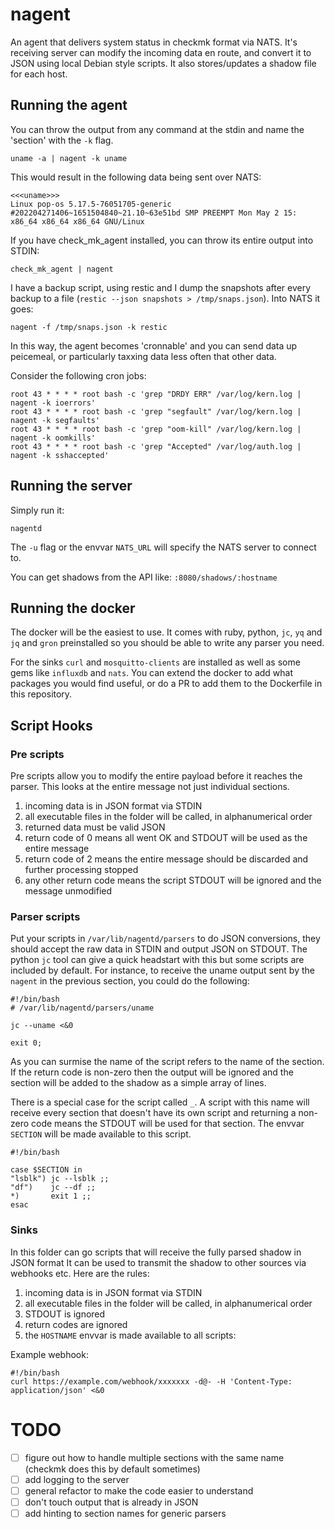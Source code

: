 # nagent

An agent that delivers system status in checkmk format via NATS.  It's receiving server 
can modify the incoming data en route, and convert it to JSON using local Debian style scripts.
It also stores/updates a shadow file for each host.

## Running the agent

You can throw the output from any command at the stdin and name the 'section' with the `-k` flag.

    uname -a | nagent -k uname

This would result in the following data being sent over NATS:

    <<<uname>>>
    Linux pop-os 5.17.5-76051705-generic #202204271406~1651504840~21.10~63e51bd SMP PREEMPT Mon May 2 15: x86_64 x86_64 x86_64 GNU/Linux

If you have check_mk_agent installed, you can throw its entire output into STDIN:

    check_mk_agent | nagent

I have a backup script, using restic and I dump the snapshots after every backup to a file (`restic --json snapshots > /tmp/snaps.json`).
Into NATS it goes:

    nagent -f /tmp/snaps.json -k restic

In this way, the agent becomes 'cronnable' and you can send data up peicemeal, or particularly taxxing data less often that other data.

Consider the following cron jobs:

```
root 43 * * * * root bash -c 'grep "DRDY ERR" /var/log/kern.log | nagent -k ioerrors'
root 43 * * * * root bash -c 'grep "segfault" /var/log/kern.log | nagent -k segfaults'
root 43 * * * * root bash -c 'grep "oom-kill" /var/log/kern.log | nagent -k oomkills'
root 43 * * * * root bash -c 'grep "Accepted" /var/log/auth.log | nagent -k sshaccepted'
```

## Running the server

Simply run it:

    nagentd

The `-u` flag or the envvar `NATS_URL` will specify the NATS server to connect to.

You can get shadows from the API like: `:8080/shadows/:hostname`

## Running the docker

The docker will be the easiest to use.  It comes with ruby, python, `jc`, `yq` and `jq` and `gron` preinstalled so you should be able to
write any parser you need.

For the sinks `curl` and `mosquitto-clients` are installed as well as some gems like `influxdb` and `nats`.  You can extend the docker to
add what packages you would find useful, or do a PR to add them to the Dockerfile in this repository.

## Script Hooks

###  Pre scripts

Pre scripts allow you to modify the entire payload before it reaches the parser.  This looks at the entire message not just individual sections.

1. incoming data is in JSON format via STDIN
2. all executable files in the folder will be called, in alphanumerical order
3. returned data must be valid JSON
4. return code of 0 means all went OK and STDOUT will be used as the entire message
5. return code of 2 means the entire message should be discarded and further processing stopped
6. any other return code means the script STDOUT will be ignored and the message unmodified

### Parser scripts

Put your scripts in `/var/lib/nagentd/parsers` to do JSON conversions, they should accept the raw data in STDIN and output JSON on STDOUT.
The python `jc` tool can give a quick headstart with this but some scripts are included by default.  For instance, to receive the uname
output sent by the `nagent` in the previous section, you could do the following:

    #!/bin/bash
    # /var/lib/nagentd/parsers/uname

    jc --uname <&0

    exit 0;

As you can surmise the name of the script refers to the name of the section.  If the return code is non-zero then the output will be ignored
and the section will be added to the shadow as a simple array of lines.

There is a special case for the script called `_`.  A script with this name will receive every section that doesn't have its own script and returning 
a non-zero code means the STDOUT will be used for that section.  The envvar `SECTION` will be made available to this script.

    #!/bin/bash

    case $SECTION in
    "lsblk") jc --lsblk ;;
    "df")    jc --df ;;
    *)       exit 1 ;;
    esac


### Sinks

In this folder can go scripts that will receive the fully parsed shadow in JSON format  It can be used to transmit the shadow to other sources
via webhooks etc. Here are the rules:

1. incoming data is in JSON format via STDIN
2. all executable files in the folder will be called, in alphanumerical order
3. STDOUT is ignored
4. return codes are ignored
5. the `HOSTNAME` envvar is made available to all scripts:

Example webhook:

    #!/bin/bash
    curl https://example.com/webhook/xxxxxxx -d@- -H 'Content-Type: application/json' <&0

# TODO

- [ ] figure out how to handle multiple sections with the same name (checkmk does this by default sometimes)
- [ ] add logging to the server
- [ ] general refactor to make the code easier to understand
- [ ] don't touch output that is already in JSON
- [ ] add hinting to section names for generic parsers
